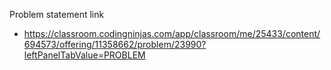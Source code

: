 Problem statement link

- https://classroom.codingninjas.com/app/classroom/me/25433/content/694573/offering/11358662/problem/23990?leftPanelTabValue=PROBLEM
